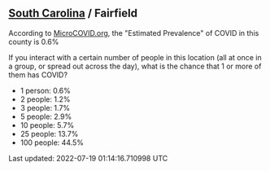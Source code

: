 
## [South Carolina](/united-states/south-carolina) / Fairfield

According to [MicroCOVID.org](http://microcovid.org),
the "Estimated Prevalence" of COVID in this county is 0.6%

If you interact with a certain number of people in this location
(all at once in a group, or spread out across the day), what is the chance that
1 or more of them has COVID?

- 1 person: 0.6%
- 2 people: 1.2%
- 3 people: 1.7%
- 5 people: 2.9%
- 10 people: 5.7%
- 25 people: 13.7%
- 100 people: 44.5%

Last updated: 2022-07-19 01:14:16.710998 UTC
